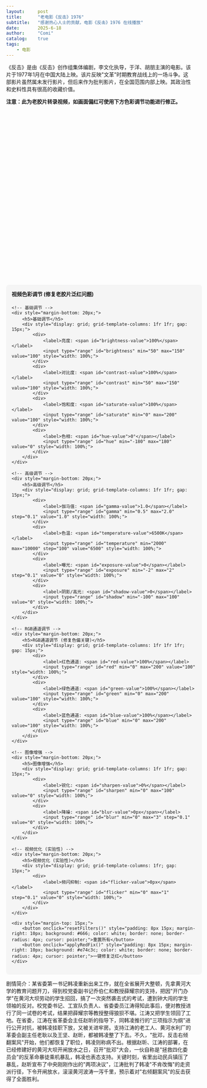 ```yaml
---
layout:     post
title:      "老电影《反击》1976"
subtitle:   "感谢热心人士的贡献，电影《反击》1976 在线播放"
date:       2025-6-18
author:     "Comi"
catalog:    true
tags:
    - 电影
---
```


《反击》是由《反击》创作组集体编剧，李文化执导，于洋、胡朋主演的电影。该片于1977年1月在中国大陆上映。该片反映&quot;文革&quot;时期教育战线上的一场斗争。这部影片虽然属未发行影片，但后来作为批判影片，在全国范围内部上映。其政治性和史料性具有很高的收藏价值。

**注意：此为老胶片转录视频，如画面偏红可使用下方色彩调节功能进行修正。**

<div id="artplayer-container" style="width: 100%; max-width: 800px; height: 450px; margin: 20px auto;"></div>
<div id="video-filters" style="width: 100%; max-width: 800px; margin: 10px auto; padding: 15px; background: #f5f5f5; border-radius: 8px;">
    <h4 style="margin-top: 0;">视频色彩调节 (修复老胶片泛红问题)</h4>
    
    <!-- 基础调节 -->
    <div style="margin-bottom: 20px;">
        <h5>基础调节</h5>
        <div style="display: grid; grid-template-columns: 1fr 1fr; gap: 15px;">
            <div>
                <label>亮度: <span id="brightness-value">100%</span></label>
                <input type="range" id="brightness" min="50" max="150" value="100" style="width: 100%;">
            </div>
            <div>
                <label>对比度: <span id="contrast-value">100%</span></label>
                <input type="range" id="contrast" min="50" max="150" value="100" style="width: 100%;">
            </div>
            <div>
                <label>饱和度: <span id="saturate-value">100%</span></label>
                <input type="range" id="saturate" min="0" max="200" value="100" style="width: 100%;">
            </div>
            <div>
                <label>色相: <span id="hue-value">0°</span></label>
                <input type="range" id="hue" min="-180" max="180" value="0" style="width: 100%;">
            </div>
        </div>
    </div>
    
    <!-- 高级调节 -->
    <div style="margin-bottom: 20px;">
        <h5>高级调节</h5>
        <div style="display: grid; grid-template-columns: 1fr 1fr; gap: 15px;">
            <div>
                <label>伽马值: <span id="gamma-value">1.0</span></label>
                <input type="range" id="gamma" min="0.5" max="2.0" step="0.1" value="1.0" style="width: 100%;">
            </div>
            <div>
                <label>色温: <span id="temperature-value">6500K</span></label>
                <input type="range" id="temperature" min="2000" max="10000" step="100" value="6500" style="width: 100%;">
            </div>
            <div>
                <label>曝光: <span id="exposure-value">0</span></label>
                <input type="range" id="exposure" min="-2" max="2" step="0.1" value="0" style="width: 100%;">
            </div>
            <div>
                <label>阴影/高光: <span id="shadow-value">0</span></label>
                <input type="range" id="shadow" min="-100" max="100" value="0" style="width: 100%;">
            </div>
        </div>
    </div>
    
    <!-- RGB通道调节 -->
    <div style="margin-bottom: 20px;">
        <h5>RGB通道调节 (修复色偏关键)</h5>
        <div style="display: grid; grid-template-columns: 1fr 1fr 1fr; gap: 15px;">
            <div>
                <label>红色通道: <span id="red-value">100%</span></label>
                <input type="range" id="red" min="0" max="200" value="100" style="width: 100%;">
            </div>
            <div>
                <label>绿色通道: <span id="green-value">100%</span></label>
                <input type="range" id="green" min="0" max="200" value="100" style="width: 100%;">
            </div>
            <div>
                <label>蓝色通道: <span id="blue-value">100%</span></label>
                <input type="range" id="blue" min="0" max="200" value="100" style="width: 100%;">
            </div>
        </div>
    </div>
    
    <!-- 图像增强 -->
    <div style="margin-bottom: 20px;">
        <h5>图像增强</h5>
        <div style="display: grid; grid-template-columns: 1fr 1fr; gap: 15px;">
            <div>
                <label>锐化: <span id="sharpen-value">0%</span></label>
                <input type="range" id="sharpen" min="0" max="100" value="0" style="width: 100%;">
            </div>
            <div>
                <label>降噪: <span id="blur-value">0px</span></label>
                <input type="range" id="blur" min="0" max="3" step="0.1" value="0" style="width: 100%;">
            </div>
        </div>
    </div>
    
    <!-- 视频优化 (实验性) -->
    <div style="margin-bottom: 20px;">
        <h5>视频优化 (实验性)</h5>
        <div style="display: grid; grid-template-columns: 1fr; gap: 15px;">
            <div>
                <label>频闪抑制: <span id="flicker-value">0px</span></label>
                <input type="range" id="flicker" min="0" max="1" step="0.1" value="0" style="width: 100%;">
            </div>
        </div>
    </div>
    
    <div style="margin-top: 15px;">
        <button onclick="resetFilters()" style="padding: 8px 15px; margin-right: 10px; background: #666; color: white; border: none; border-radius: 4px; cursor: pointer;">重置所有</button>
        <button onclick="applyRedFix()" style="padding: 8px 15px; margin-right: 10px; background: #e74c3c; color: white; border: none; border-radius: 4px; cursor: pointer;">一键修复泛红</button>
    </div>
</div>

<script src="https://unpkg.com/artplayer/dist/artplayer.js"></script>
<script>
    let art;
    let videoElement;
    
    document.addEventListener('DOMContentLoaded', function() {
        art = new Artplayer({
            container: document.getElementById('artplayer-container'),
            url: 'https://archive.org/download/20250618_20250618_1425/%E5%8F%8D%E5%87%BB%EF%BC%88%E8%83%B6%E7%89%87%E6%8B%B7%E8%B4%9D%EF%BC%89.mkv',
            autoplay: false,
            loop: false,
            volume: 0.7,
            setting: true,
            playbackRate: true,
            fullscreen: true,
            pip: true,
            mutex: true,
            theme: '#23ade5',
            controls: [
                {
                    position: 'right',
                    html: '倍速',
                    tooltip: '播放速度',
                    click: function (art) {
                        art.setting.show = true;
                    },
                }
            ],
            settings: [
                {
                    html: '播放速度',
                    tooltip: '倍速播放',
                    icon: '<svg>...</svg>',
                    selector: [
                        {
                            html: '0.5x',
                            value: 0.5,
                        },
                        {
                            html: '0.75x',
                            value: 0.75,
                        },
                        {
                            html: '正常',
                            value: 1,
                            default: true,
                        },
                        {
                            html: '1.25x',
                            value: 1.25,
                        },
                        {
                            html: '1.5x',
                            value: 1.5,
                        },
                        {
                            html: '2x',
                            value: 2,
                        },
                    ],
                    onSelect: function (item, art) {
                        art.playbackRate = item.value;
                        return item.html;
                    },
                },
            ],
        });
        
        // 获取视频元素
        art.on('ready', function() {
            videoElement = art.video;
            initFilterControls();
            applyRedFix();  // 默认调用 applyRedFix()
        });
    });
    
    function initFilterControls() {
        const controls = ['brightness', 'contrast', 'saturate', 'hue', 'gamma', 'temperature', 'exposure', 'shadow', 'red', 'green', 'blue', 'sharpen', 'blur', 'flicker'];
        
        controls.forEach(control => {
            const slider = document.getElementById(control);
            const valueSpan = document.getElementById(control + '-value');
            
            slider.addEventListener('input', function() {
                updateFilter();
                updateValueDisplay(control, this.value);
            });
        });
    }
    
    function updateFilter() {
        if (!videoElement) return;
        
        const brightness = document.getElementById('brightness').value;
        const contrast = document.getElementById('contrast').value;
        const saturate = document.getElementById('saturate').value;
        const hue = document.getElementById('hue').value;
        const blur = document.getElementById('blur').value;
        
        // 基础滤镜
        let filterString = `brightness(${brightness}%) contrast(${contrast}%) saturate(${saturate}%) hue-rotate(${hue}deg)`;
        
        // 添加模糊降噪
        if (blur > 0) {
            filterString += ` blur(${blur}px)`;
        }
        
        videoElement.style.filter = filterString;
        
        // 应用高级调节
        applyAdvancedFilters();
    }
    
    function applyAdvancedFilters() {
        if (!videoElement) return;
        
        const gamma = document.getElementById('gamma').value;
        const temperature = document.getElementById('temperature').value;
        const exposure = document.getElementById('exposure').value;
        const shadow = document.getElementById('shadow').value;
        const red = document.getElementById('red').value;
        const green = document.getElementById('green').value;
        const blue = document.getElementById('blue').value;
        const sharpen = document.getElementById('sharpen').value;
        const flicker = document.getElementById('flicker').value;
        
        // 创建SVG滤镜
        let svgFilter = `
            <svg style="position: absolute; width: 0; height: 0;">
                <defs>
                    <filter id="advanced-filter">
                        <!-- 伽马校正 -->
                        <feComponentTransfer>
                            <feFuncR type="gamma" amplitude="1" exponent="${1/gamma}"/>
                            <feFuncG type="gamma" amplitude="1" exponent="${1/gamma}"/>
                            <feFuncB type="gamma" amplitude="1" exponent="${1/gamma}"/>
                        </feComponentTransfer>
                        
                        <!-- RGB通道调节 -->
                        <feColorMatrix type="matrix" values="
                            ${red/100} 0 0 0 0
                            0 ${green/100} 0 0 0
                            0 0 ${blue/100} 0 0
                            0 0 0 1 0
                        "/>
                        
                        <!-- 色温调节 -->
                        <feColorMatrix type="matrix" values="
                            ${getColorTempMatrix(temperature)}
                        "/>
                        
                        <!-- 曝光调节 -->
                        <feComponentTransfer>
                            <feFuncR type="linear" slope="${Math.pow(2, exposure)}"/>
                            <feFuncG type="linear" slope="${Math.pow(2, exposure)}"/>
                            <feFuncB type="linear" slope="${Math.pow(2, exposure)}"/>
                        </feComponentTransfer>
                        
                        <!-- 锐化 -->
                        ${sharpen > 0 ? `
                        <feConvolveMatrix order="3" kernelMatrix="
                            0 -${sharpen/100} 0
                            -${sharpen/100} ${1 + 4*sharpen/100} -${sharpen/100}
                            0 -${sharpen/100} 0
                        "/>` : ''}
                        
                        <!-- 频闪抑制 -->
                        ${flicker > 0 ? `<feGaussianBlur stdDeviation="${flicker}" />` : ''}
                    </filter>
                </defs>
            </svg>
        `;
        
        // 移除旧的SVG滤镜
        const oldSvg = document.getElementById('video-svg-filter');
        if (oldSvg) oldSvg.remove();
        
        // 添加新的SVG滤镜
        const svgElement = document.createElement('div');
        svgElement.id = 'video-svg-filter';
        svgElement.innerHTML = svgFilter;
        document.body.appendChild(svgElement);
        
        // 应用SVG滤镜
        const currentFilter = videoElement.style.filter;
        videoElement.style.filter = currentFilter + ' url(#advanced-filter)';
    }
    
    function getColorTempMatrix(temp) {
        // 简化的色温矩阵计算
        const factor = temp / 6500;
        if (factor > 1) {
            // 冷色调
            const blue = Math.min(1.2, 1 + (factor - 1) * 0.3);
            return `1 0 0 0 0 0 1 0 0 0 0 0 ${blue} 0 0 0 0 0 1 0`;
        } else {
            // 暖色调
            const red = Math.min(1.3, 1 + (1 - factor) * 0.4);
            const green = Math.min(1.1, 1 + (1 - factor) * 0.2);
            return `${red} 0 0 0 0 0 ${green} 0 0 0 0 0 1 0 0 0 0 0 1 0`;
        }
    }
    
    function updateValueDisplay(control, value) {
        const valueSpan = document.getElementById(control + '-value');
        switch(control) {
            case 'hue':
                valueSpan.textContent = value + '°';
                break;
            case 'gamma':
                valueSpan.textContent = parseFloat(value).toFixed(1);
                break;
            case 'temperature':
                valueSpan.textContent = value + 'K';
                break;
            case 'exposure':
                valueSpan.textContent = (value > 0 ? '+' : '') + value;
                break;
            case 'shadow':
                valueSpan.textContent = (value > 0 ? '+' : '') + value;
                break;
            case 'blur':
                valueSpan.textContent = value + 'px';
                break;
            case 'flicker':
                valueSpan.textContent = value + 'px';
                break;
            default:
                valueSpan.textContent = value + '%';
        }
    }
    
    function resetFilters() {
        const resetValues = {
            brightness: 100, contrast: 100, saturate: 100, hue: 0,
            gamma: 1.0, temperature: 6500, exposure: 0, shadow: 0,
            red: 100, green: 100, blue: 100, sharpen: 0, blur: 0, flicker: 0
        };
        
        Object.keys(resetValues).forEach(control => {
            document.getElementById(control).value = resetValues[control];
            updateValueDisplay(control, resetValues[control]);
        });
        
        if (videoElement) {
            videoElement.style.filter = '';
            const oldSvg = document.getElementById('video-svg-filter');
            if (oldSvg) oldSvg.remove();
        }
    }
    
    function applyRedFix() {
        // 针对胶片泛红的预设调整，默认采用：锐化 20% 红色通道 70% 绿色通道 106% 蓝色通道106% 对比度88% 饱和度 69% 色相3%
        const values = {
            brightness: 100,  // 默认亮度
            contrast: 85,
            saturate: 69,
            hue: 5,
            gamma: 1.0,
            temperature: 6500,
            exposure: 0,
            shadow: 0,
            red: 70,
            green: 106,
            blue: 106,
            sharpen: 20,
            blur: 0,
            flicker: 0
        };
        
        Object.keys(values).forEach(control => {
            document.getElementById(control).value = values[control];
            updateValueDisplay(control, values[control]);
        });
        
        updateFilter();
    }
    
    function applyOldFilmFix() {
        // 老胶片整体增强
        const values = {
            brightness: 110, contrast: 120, saturate: 110, hue: 0,
            gamma: 0.9, temperature: 6000, exposure: 0.3, shadow: 15,
            red: 95, green: 100, blue: 105, sharpen: 25, blur: 0.1
        };
        
        Object.keys(values).forEach(control => {
            document.getElementById(control).value = values[control];
            updateValueDisplay(control, values[control]);
        });
        
        updateFilter();
    }
    
    function applyColorBalance() {
        // 色彩平衡预设
        const values = {
            brightness: 100, contrast: 105, saturate: 95, hue: -5,
            gamma: 1.0, temperature: 6200, exposure: 0, shadow: 0,
            red: 90, green: 100, blue: 110, sharpen: 10, blur: 0
        };
        
        Object.keys(values).forEach(control => {
            document.getElementById(control).value = values[control];
            updateValueDisplay(control, values[control]);
        });
        
        updateFilter();
    }
</script>

剧情简介：某省委第一书记韩凌重新出来工作，就在全省展开大整顿，先拿黄河大学的教育问题开刀，得到校党委副书记乔伯仁和教授薛耀宗的支持，把因"开门办学"在黄河大坝劳动的学生招回，搞了一次突然袭击式的考试，遭到钟大闯的学生领袖的反对。校党委书记、工宣队负责人、省委委员江涛得知此事后，便对教授进行了同一试卷的考试，结果把薛耀宗等教授整得狼狈不堪。江涛又把学生领回了工地。在省委，江涛在省革委会主任赵昕的指导下，同韩凌推行的"三项指示为纲"进行公开对抗，被韩凌挂职下放，又被关进牢房。支持江涛的老工人、黄河水利厂的革委会副主任老耿以及王坚、赵昕，都被韩凌整了下去。不久，"批邓，反击右倾翻案风"开始，他们都恢复了职位，韩凌则称病不出。根据赵昕、江涛的部署，在已经修建好的黄河大坝开闸放水之日，召开"批邓"大会，一伙自称是"拯救四化委员会"的反革命暴徒乘机暴乱，韩凌也表态支持。关键时刻，省里出动民兵镇压了暴乱，赵昕宣布了中央刚刚作出的"两项决议"，江涛批判了韩凌"不肯改悔"的走资派行径，下令开闸放水，滚滚黄河波涛一泻千里，预示着对"右倾翻案风"的反击获得了全面胜利。
